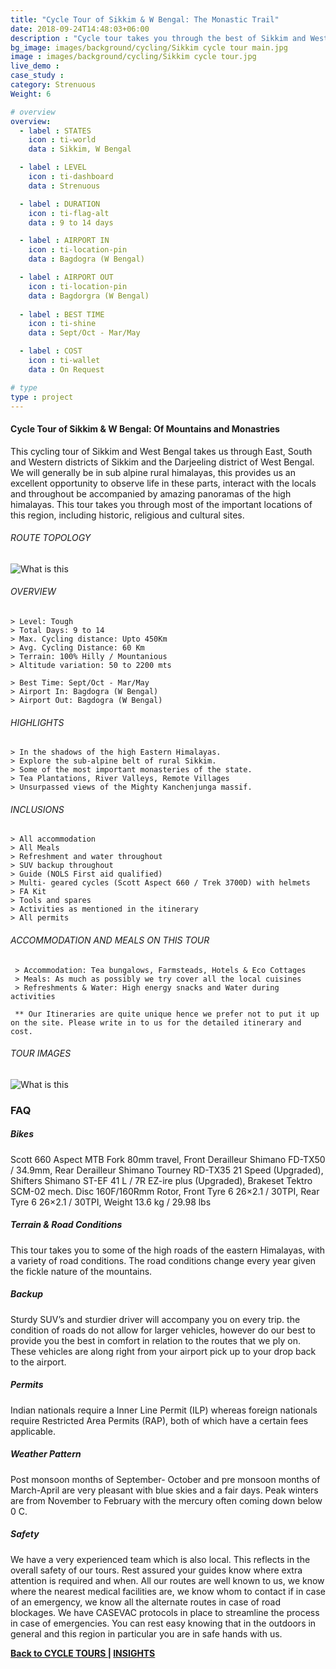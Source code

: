 ```yaml
---
title: "Cycle Tour of Sikkim & W Bengal: The Monastic Trail"
date: 2018-09-24T14:48:03+06:00
description : "Cycle tour takes you through the best of Sikkim and West Bengal"
bg_image: images/background/cycling/Sikkim cycle tour main.jpg
image : images/background/cycling/Sikkim cycle tour.jpg
live_demo : 
case_study : 
category: Strenuous
Weight: 6

# overview
overview:
  - label : STATES
    icon : ti-world
    data : Sikkim, W Bengal

  - label : LEVEL
    icon : ti-dashboard
    data : Strenuous

  - label : DURATION
    icon : ti-flag-alt
    data : 9 to 14 days

  - label : AIRPORT IN
    icon : ti-location-pin
    data : Bagdogra (W Bengal)

  - label : AIRPORT OUT
    icon : ti-location-pin
    data : Bagdorgra (W Bengal)
    
  - label : BEST TIME
    icon : ti-shine
    data : Sept/Oct - Mar/May

  - label : COST
    icon : ti-wallet
    data : On Request

# type
type : project
---
```


#### Cycle Tour of Sikkim & W Bengal: Of Mountains and Monastries

This cycling tour of Sikkim and West Bengal takes us through East, South and Western districts of Sikkim and the Darjeeling district of West Bengal. We will generally be in sub alpine rural himalayas, this provides us an excellent opportunity to observe life in these parts, interact with the locals and throughout be accompanied by amazing panoramas of the high himalayas. This tour takes you through most of the important locations of this region, including  historic, religious and cultural sites.




###### ROUTE TOPOLOGY

![What is this](/images/project/Sikkim-full-topo.jpg)

###### OVERVIEW
```
> Level: Tough
> Total Days: 9 to 14
> Max. Cycling distance: Upto 450Km
> Avg. Cycling Distance: 60 Km
> Terrain: 100% Hilly / Mountanious
> Altitude variation: 50 to 2200 mts

> Best Time: Sept/Oct - Mar/May
> Airport In: Bagdogra (W Bengal)
> Airport Out: Bagdogra (W Bengal) 
```




###### HIGHLIGHTS
```
> In the shadows of the high Eastern Himalayas.
> Explore the sub-alpine belt of rural Sikkim.
> Some of the most important monasteries of the state.
> Tea Plantations, River Valleys, Remote Villages
> Unsurpassed views of the Mighty Kanchenjunga massif.
```

###### INCLUSIONS
```
> All accommodation
> All Meals
> Refreshment and water throughout
> SUV backup throughout
> Guide (NOLS First aid qualified)
> Multi- geared cycles (Scott Aspect 660 / Trek 3700D) with helmets
> FA Kit
> Tools and spares
> Activities as mentioned in the itinerary
> All permits
```

###### ACCOMMODATION AND MEALS ON THIS TOUR

```
 > Accommodation: Tea bungalows, Farmsteads, Hotels & Eco Cottages 
 > Meals: As much as possibly we try cover all the local cuisines
 > Refreshments & Water: High energy snacks and Water during activities 
```


``` ** Our Itineraries are quite unique hence we prefer not to put it up on the site. Please write in to us for the detailed itinerary and cost.```

###### TOUR IMAGES

![What is this](/images/background/cycling/sikkimcyclegallery.jpg)

### FAQ

##### Bikes

Scott 660 Aspect MTB
Fork 80mm travel, Front Derailleur Shimano FD-TX50 / 34.9mm, Rear Derailleur Shimano Tourney RD-TX35 21 Speed (Upgraded), Shifters Shimano ST-EF 41 L / 7R EZ-ire plus (Upgraded), Brakeset Tektro SCM-02 mech. Disc 160F/160Rmm Rotor, Front Tyre 6 26×2.1 / 30TPI, Rear Tyre 6 26×2.1 / 30TPI, Weight 13.6 kg / 29.98 lbs

##### Terrain & Road Conditions

This tour takes you to some of the high roads of the eastern Himalayas, with a variety of road conditions. The road conditions change every year given the fickle nature of the mountains.

##### Backup
Sturdy SUV’s and sturdier driver will accompany you on every trip. the condition of roads do not allow for larger vehicles, however do our best to provide you the best in comfort in relation to the routes that we ply on. These vehicles are along right from your airport pick up to your drop back to the airport.

##### Permits
Indian nationals require a Inner Line Permit (ILP) whereas foreign nationals require Restricted Area Permits (RAP), both of which have a certain fees applicable.

##### Weather Pattern
Post monsoon months of September- October and pre monsoon months of March-April are very pleasant with blue skies and a fair days. Peak winters are from November to February with the mercury often coming down below 0 C.

##### Safety 
We have a very experienced team which is also local. This reflects in the overall safety of our tours. Rest assured your guides know where extra attention is required and when. All our routes are well known to us, we know where the nearest medical facilities are, we know whom to contact if in case of an emergency, we know all the alternate routes in case of road blockages. We have CASEVAC protocols in place to streamline the process in case of emergencies. You can rest easy knowing that in the outdoors in general and this region in particular you are in safe hands with us.

 **[Back to CYCLE TOURS  ](/cycling/) | [INSIGHTS](/insights/)**

